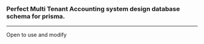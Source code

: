 ### Perfect Multi Tenant Accounting system design database schema for prisma.

---

Open to use and modify
